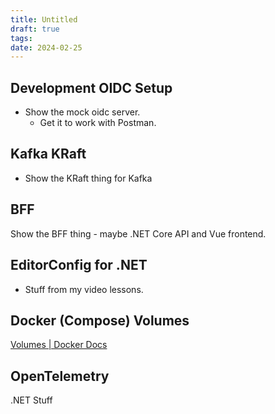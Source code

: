 ```yaml
---
title: Untitled
draft: true
tags: 
date: 2024-02-25
---
```

## Development OIDC Setup

- Show the mock oidc server.
	- Get it to work with Postman.


## Kafka KRaft
* Show the KRaft thing for Kafka


## BFF
Show the BFF thing - maybe .NET Core API and Vue frontend.

## EditorConfig for .NET

- Stuff from my video lessons.

## Docker (Compose) Volumes

[Volumes | Docker Docs](https://docs.docker.com/storage/volumes/#back-up-restore-or-migrate-data-volumes)

## OpenTelemetry

.NET Stuff
